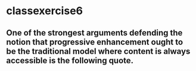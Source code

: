 # classexercise6

## One of the strongest arguments defending the notion that progressive enhancement ought to be the traditional model where content is always accessible is the following quote.
